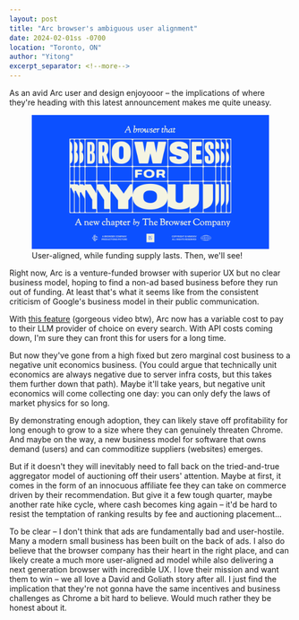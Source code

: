 ```yaml
---
layout: post
title: "Arc browser's ambiguous user alignment"
date: 2024-02-01ss -0700
location: "Toronto, ON"
author: "Yitong"
excerpt_separator: <!--more-->
---
```


As an avid Arc user and design enjoyooor – the implications of where they're heading with this latest announcement makes me quite uneasy. 
<!--more-->
<figure>
  <img class="blogImage" src="/assets/blogImg/arc/arc.png" alt="user-aligned, while funding lasts. Then, we'll see!">
  <figcaption>User-aligned, while funding supply lasts. Then, we'll see!</figcaption>
</figure>

Right now, Arc is a venture-funded browser with superior UX but no clear business model, hoping to find a non-ad based business before they run out of funding. At least that's what it seems like from the consistent criticism of Google's business model in their public communication.

With [this feature](https://www.youtube.com/watch?v=WIeJF3kL5ng&t=771s) (gorgeous video btw), Arc now has a variable cost to pay to their LLM provider of choice on every search. With API costs coming down, I'm sure they can front this for users for a long time.

But now they've gone from a high fixed but zero marginal cost business to a negative unit economics business. (You could argue that technically unit economics are always negative due to server infra costs, but this takes them further down that path). Maybe it'll take years, but negative unit economics will come collecting one day: you can only defy the laws of market physics for so long.

By demonstrating enough adoption, they can likely stave off profitability for long enough to grow to a size where they can genuinely threaten Chrome. And maybe on the way, a new business model for software that owns demand (users) and can commoditize suppliers (websites) emerges.

But if it doesn't they will inevitably need to fall back on the tried-and-true aggregator model of auctioning off their users' attention. Maybe at first, it comes in the form of an innocuous affiliate fee they can take on commerce driven by their recommendation. But give it a few tough quarter, maybe another rate hike cycle, where cash becomes king again – it'd be hard to resist the temptation of ranking results by fee and auctioning placement...

To be clear – I don't think that ads are fundamentally bad and user-hostile. Many a modern small business has been built on the back of ads.  I also do believe that the browser company has their heart in the right place, and can likely create a much more user-aligned ad model while also delivering a next generation browser with incredible UX. I love their mission and want them to win – we all love a David and Goliath story after all. I just find the implication that they're not gonna have the same incentives and business challenges as Chrome a bit hard to believe. Would much rather they be honest about it.
